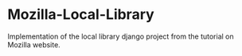 # Mozilla-Local-Library
Implementation of the local library django project from the tutorial on Mozilla website.
